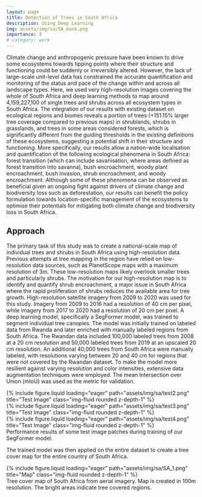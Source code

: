 ```yaml
---
layout: page
title: Detection of Trees in South Africa
description: Using Deep Learning
img: assets/img/sa/SA_mask.png
importance: 3
# category: work
---
```


Climate change and anthropogenic pressure have been known to drive some ecosystems towards tipping points where their structure and functioning could be suddenly or irreversibly altered. However, the lack of large-scale unit-level data has constrained the accurate quantification and monitoring of the status and pace of the change within and across all landscape types. Here, we used very high-resolution images covering the whole of South Africa and deep learning methods to map around 4,159,227,100 of single trees and shrubs across all ecosystem types in South Africa. The integration of our results with existing dataset on ecological regions and biomes reveals a portion of trees (+151.15% larger tree coverage compared to previous maps) in shrublands, shrubs in grasslands, and trees in some areas considered forests, which is significantly different from the guiding thresholds in the existing definitions of these ecosystems, suggesting a potential shift in their structure and functioning. More specifically, our results allow a nation-wide localisation and quantification of the following ecological phenomena in South Africa: forest transition (which can include savanisation, where areas defined as forest transition into savanna), bush encroachment, woody plant encroachment, bush invasion, shrub encroachment, and woody encroachment. Although some of these phenomena can be observed as beneficial given an ongoing fight against drivers of climate change and biodiversity loss such as deforestation, our results can benefit the policy formulation towards location-specific management of the ecosystems to optimise their potentials for mitigating both climate change and biodiversity loss in South Africa.

## Approach

The primary task of this study was to create a national-scale map of individual trees and shrubs in South Africa using high-resolution data. Previous attempts at tree mapping in the region have relied on low-resolution data sources, such as PlanetScope maps with a maximum resolution of 3m. These low-resolution maps likely overlook smaller trees and particularly shrubs. The motivation for our high-resolution map is to identify and quantify shrub
encroachment, a major issue in South Africa where the rapid proliferation of shrubs reduces the available area for tree growth. High-resolution satellite imagery from 2009 to 2020 was used for this study. Imagery from 2009 to 2016 had a resolution of 40 cm per pixel, while imagery from 2017 to 2020 had a resolution of 20 cm per pixel. A deep learning model, specifically a SegFormer model, was trained to segment individual tree canopies. The model was initially trained on labeled data from Rwanda and later enriched with manually labeled regions from South Africa. The Rwandan data included 100,000 labeled trees from 2008 at a 20 cm resolution and 50,000 labeled trees from 2019 at an upscaled 20 cm resolution. An additional 40,000 trees from South Africa were manually labeled, with resolutions varying between 20 and 40 cm for regions that were not covered by the Rwandan dataset. To make the model more resilient against varying resolution and color intensities, extensive data augmentation techniques were employed. The mean Intersection over Union (mIoU) was used as the metric for validation.

<div class="row">
    <div class="col-sm mt-3 mt-md-0">
        {% include figure.liquid loading="eager" path="assets/img/sa/test2.png" title="Test Image" class="img-fluid rounded z-depth-1" %}
    </div>
    <div class="col-sm mt-3 mt-md-0">
        {% include figure.liquid loading="eager" path="assets/img/sa/test3.png" title="Test Image" class="img-fluid rounded z-depth-1" %}
    </div>
    <div class="col-sm mt-3 mt-md-0">
        {% include figure.liquid loading="eager" path="assets/img/sa/test4.png" title="Test Image" class="img-fluid rounded z-depth-1" %}
    </div>
</div>
<div class="caption">
    Performance results of some test image patches during training of our SegFormer model.
</div>

The trained model was then applied on the entire dataset to create a tree cover map for the entire country of South Africa. 
<div class="row">
    <div class="col-sm mt-3 mt-md-0">
        {% include figure.liquid loading="eager" path="assets/img/sa/SA_1.png" title="Map" class="img-fluid rounded z-depth-1" %}
    </div>
</div>
<div class="caption">
    Tree cover map of South Africa from aerial imagery. Map is created in 100m resolution. The bright areas indicate tree covered regions.
</div>


